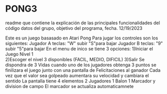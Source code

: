 # PONG3
readme que contiene la explicación de las principales funcionalidades del código datos del grupo, objetivo del programa, fecha.
12/19/2023

Este es un juego basasado en Atari Pong 
Para jugar los controles son los siguientes:
  Jugador A teclas: "W" subir "S"para bajar
  Jugador B teclas: "9" subir "5"para bajar 
En el menu de inico se tiene 3 opciones: 
  1)Iniciar el Juego Nivel 1  
  2)Escoger el nivel 3 disponibles (FACIL, MEDIO, DIFICIL)
  3)Salir
Se dispondra de 3 Vidas cuando uno de los jugadores obtenga 3 puntos se finilizara el juego junto con una pantalla de Felicitaciones al ganador
Cada vez que el valor sea golpeado aumentara su velocidad y cambiara el sentido
La pantalla tiene 4 elementos 
  2 Jugadores
  1 Balon
  1 Marcador y division de campo
El marcador se actualiza automaticamnete

